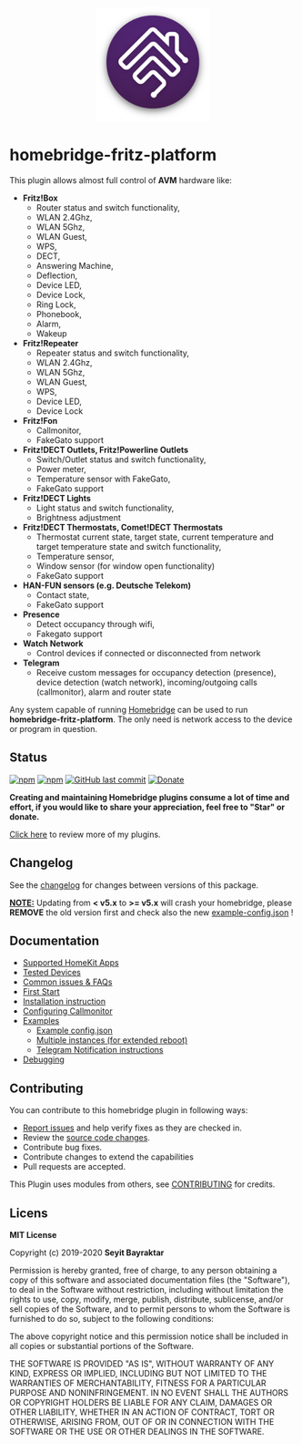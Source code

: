 <p align="center">
  <a href="https://github.com/homebridge/homebridge"><img src="https://raw.githubusercontent.com/homebridge/branding/master/logos/homebridge-color-round-stylized.png" height="200"></a>
</p>



# homebridge-fritz-platform


This plugin allows almost full control of **AVM** hardware like:

- **Fritz!Box**
  - Router status and switch functionality,
  - WLAN 2.4Ghz,
  - WLAN 5Ghz, 
  - WLAN Guest,
  - WPS,
  - DECT,
  - Answering Machine,
  - Deflection,
  - Device LED,
  - Device Lock,
  - Ring Lock,
  - Phonebook,
  - Alarm,
  - Wakeup
- **Fritz!Repeater**
  - Repeater status and switch functionality,
  - WLAN 2.4Ghz,
  - WLAN 5Ghz,
  - WLAN Guest,
  - WPS,
  - Device LED,
  - Device Lock
- **Fritz!Fon**
  - Callmonitor,
  - FakeGato support
- **Fritz!DECT Outlets, Fritz!Powerline Outlets**
  - Switch/Outlet status and switch functionality,
  - Power meter,
  - Temperature sensor with FakeGato,
  - FakeGato support
- **Fritz!DECT Lights**
  - Light status and switch functionality,
  - Brightness adjustment
- **Fritz!DECT Thermostats, Comet!DECT Thermostats**
  - Thermostat current state, target state, current temperature and target temperature state and switch functionality,
  - Temperature sensor,
  - Window sensor (for window open functionality)
  - FakeGato support
- **HAN-FUN sensors (e.g. Deutsche Telekom)**
  - Contact state,
  - FakeGato support
- **Presence**
  - Detect occupancy through wifi,
  - Fakegato support
- **Watch Network**
  - Control devices if connected or disconnected from network
- **Telegram**
  - Receive custom messages for occupancy detection (presence), device detection (watch network), incoming/outgoing calls (callmonitor), alarm and router state

Any system capable of running [Homebridge](https://github.com/nfarina/homebridge/) can be used to run **homebridge-fritz-platform**. The only need is network access to the device or program in question.


## Status

[![npm](https://img.shields.io/npm/v/homebridge-fritz-platform.svg?style=flat-square)](https://www.npmjs.com/package/homebridge-fritz-platform)
[![npm](https://img.shields.io/npm/dt/homebridge-fritz-platform.svg?style=flat-square)](https://www.npmjs.com/package/homebridge-fritz-platform)
[![GitHub last commit](https://img.shields.io/github/last-commit/SeydX/homebridge-fritz-platform.svg?style=flat-square)](https://github.com/SeydX/homebridge-fritz-platform)
[![Donate](https://img.shields.io/badge/Donate-PayPal-blue.svg?style=flat-square&maxAge=2592000)](https://www.paypal.com/cgi-bin/webscr?cmd=_s-xclick&hosted_button_id=NP4T3KASWQLD8)


**Creating and maintaining Homebridge plugins consume a lot of time and effort, if you would like to share your appreciation, feel free to "Star" or donate.**

[Click here](https://github.com/SeydX) to review more of my plugins.



## Changelog

See the [changelog](https://github.com/SeydX/homebridge-fritz-platform/blob/master/CHANGELOG.md) for changes between versions of this package.

**<u>NOTE:</u>** Updating from **< v5.x** to **>= v5.x** will crash your homebridge, please **REMOVE** the old version first and check also the new [example-config.json](https://github.com/SeydX/homebridge-fritz-platform/blob/master/example/example-config.json) !



## Documentation

- [Supported HomeKit Apps](https://github.com/SeydX/homebridge-fritz-platform/blob/master/docs/Apps.md)
- [Tested Devices](https://github.com/SeydX/homebridge-fritz-platform/blob/master/docs/Supported.md)
- [Common issues & FAQs](https://github.com/SeydX/homebridge-fritz-platform/blob/master/FAQ.md)
- [First Start](https://github.com/SeydX/homebridge-fritz-platform/blob/master/docs/FirstStart.md)
- [Installation instruction](https://github.com/SeydX/homebridge-fritz-platform/blob/master/docs/Installation.md)
- [Configuring Callmonitor](https://github.com/SeydX/homebridge-fritz-platform/blob/master/docs/config/Callmonitor.md)
- <u>Examples</u>
   * [Example config.json](https://github.com/SeydX/homebridge-fritz-platform/blob/master/example/example-config.json)
   * [Multiple instances (for extended reboot)](https://github.com/SeydX/homebridge-fritz-platform/blob/master/example/MultipleInstances.md)
   * [Telegram Notification instructions](https://github.com/SeydX/homebridge-fritz-platform/blob/master/docs/Telegram.md)
- [Debugging](https://github.com/SeydX/homebridge-fritz-platform/blob/master/DEBUG.md)



## Contributing

You can contribute to this homebridge plugin in following ways:

- [Report issues](https://github.com/SeydX/homebridge-fritz-platform/issues) and help verify fixes as they are checked in.
- Review the [source code changes](https://github.com/SeydX/homebridge-fritz-platform/pulls).
- Contribute bug fixes.
- Contribute changes to extend the capabilities
- Pull requests are accepted.

This Plugin uses modules from others, see [CONTRIBUTING](https://github.com/SeydX/homebridge-fritz-platform/blob/master/CONTRIBUTING.md) for credits.



## Licens

**MIT License**

Copyright (c) 2019-2020 **Seyit Bayraktar**

Permission is hereby granted, free of charge, to any person obtaining a copy
of this software and associated documentation files (the "Software"), to deal
in the Software without restriction, including without limitation the rights
to use, copy, modify, merge, publish, distribute, sublicense, and/or sell
copies of the Software, and to permit persons to whom the Software is
furnished to do so, subject to the following conditions:

The above copyright notice and this permission notice shall be included in all
copies or substantial portions of the Software.

THE SOFTWARE IS PROVIDED "AS IS", WITHOUT WARRANTY OF ANY KIND, EXPRESS OR
IMPLIED, INCLUDING BUT NOT LIMITED TO THE WARRANTIES OF MERCHANTABILITY,
FITNESS FOR A PARTICULAR PURPOSE AND NONINFRINGEMENT. IN NO EVENT SHALL THE
AUTHORS OR COPYRIGHT HOLDERS BE LIABLE FOR ANY CLAIM, DAMAGES OR OTHER
LIABILITY, WHETHER IN AN ACTION OF CONTRACT, TORT OR OTHERWISE, ARISING FROM,
OUT OF OR IN CONNECTION WITH THE SOFTWARE OR THE USE OR OTHER DEALINGS IN THE
SOFTWARE.

